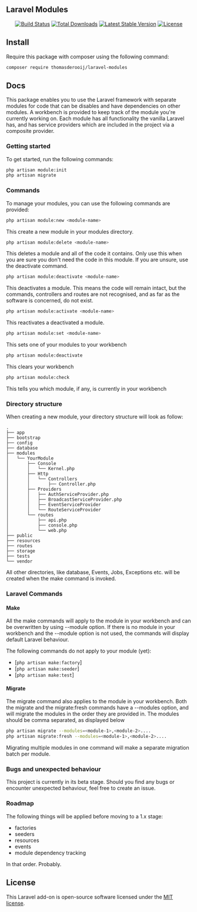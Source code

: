 ## Laravel Modules
<p align="center">
<a href="https://travis-ci.com/thomasderooij/laravel-modules"><img src="https://travis-ci.org/thomasderooij/modules.svg" alt="Build Status"></a>
<a href="https://packagist.org/packages/laravel/framework"><img src="https://poser.pugx.org/laravel/framework/d/total.svg" alt="Total Downloads"></a>
<a href="https://packagist.org/packages/laravel/framework"><img src="https://poser.pugx.org/laravel/framework/v/stable.svg" alt="Latest Stable Version"></a>
<a href="https://packagist.org/packages/laravel/framework"><img src="https://poser.pugx.org/laravel/framework/license.svg" alt="License"></a>
</p>

## Install

Require this package with composer using the following command:

```bash
composer require thomasderooij/laravel-modules
```


## Docs
This package enables you to use the Laravel framework with separate modules for code that can be disables 
and have dependencies on other modules. A workbench is provided to keep track of the module you're currently
 working on. Each module has all functionality the vanilla Laravel has, and has service providers which are 
 included in the project via a composite provider.

### Getting started
To get started, run the following commands:
```bash
php artisan module:init
php artisan migrate
```

### Commands
To manage your modules, you can use the following commands are provided:

```bash
php artisan module:new <module-name>
```
This create a new module in your modules directory.

```bash
php artisan module:delete <module-name>
```
This deletes a module and all of the code it contains. Only use this when you are sure you don't need the code
 in this module. If you are unsure, use the deactivate command.

```bash
php artisan module:deactivate <module-name>
```
This deactivates a module. This means the code will remain intact, but the commands, controllers and routes
are not recognised, and as far as the software is concerned, do not exist.

```bash
php artisan module:activate <module-name>
```
This reactivates a deactivated a module.

```bash
php artisan module:set <module-name>
```
This sets one of your modules to your workbench

```bash
php artisan module:deactivate
```
This clears your workbench

```bash
php artisan module:check
```
This tells you which module, if any, is currently in your workbench

### Directory structure
When creating a new module, your directory structure will look as follow:

    .
    ├── app
    ├── bootstrap
    ├── config
    ├── database
    ├── modules
    │   └── YourModule
    │       ├── Console
    │       │   └── Kernel.php
    │       ├── Http
    │       │   └── Controllers
    │       │       ├── Controller.php
    │       ├── Providers
    │       │   ├── AuthServiceProvider.php
    │       │   ├── BroadcastServiceProvider.php
    │       │   ├── EventServiceProvider
    │       │   └── RouteServiceProvider
    │       └── routes
    │           ├── api.php
    │           ├── console.php
    │           └── web.php
    ├── public
    ├── resources
    ├── routes
    ├── storage
    ├── tests
    └── vendor

All other directories, like database, Events, Jobs, Exceptions etc. will be created when the make command 
 is invoked.

### Laravel Commands
#### Make
All the make commands will apply to the module in your workbench and can be overwritten by using --module option.
If there is no module in your workbench and the --module option is not used, the commands
will display default Laravel behaviour.

The following commands do not apply to your module (yet):
 * [`php artisan make:factory`]
 * [`php artisan make:seeder`]
 * [`php artisan make:test`]

#### Migrate
The migrate command also applies to the module in your workbench.
Both the migrate and the migrate:fresh commands have a --modules option, and will migrate the 
modules in the order they are provided in. The modules should be comma separated, as displayed below
```bash
php artisan migrate --modules=<module-1>,<module-2>....
php artisan migrate:fresh --modules=<module-1>,<module-2>....
```
Migrating multiple modules in one command will make a separate migration batch per module.

### Bugs and unexpected behaviour
This project is currently in its beta stage. Should you find any bugs or encounter unexpected behaviour, feel
 free to create an issue.

### Roadmap
The following things will be applied before moving to a 1.x stage:
 * factories
 * seeders
 * resources
 * events
 * module dependency tracking
 
In that order. Probably.

## License

This Laravel add-on is open-source software licensed under the [MIT license](https://opensource.org/licenses/MIT).

